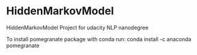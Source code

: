 # HiddenMarkovModel
HiddenMarkovModel Project for udacity NLP nanodegree


To install pomegranate package with conda run:
conda install -c anaconda pomegranate

